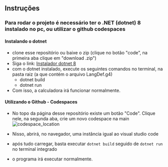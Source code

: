 ## Instruções

### Para rodar o projeto é necessário ter o .NET (dotnet) 8 instalado no pc, ou utilizar o github codespaces

#### Instalando o dotnet
- clone esse repositório ou baixe o zip (clique no botão "code", na primeira aba clique em "download .zip")
- Siga o link: [Instalador dotnet 8](https://dotnet.microsoft.com/en-us/download/dotnet/8.0)
- com o dotnet instalado, execute os seguintes comandos no terminal, na pasta raiz (a que contém o arquivo LangDef.g4)
  - dotnet build
  - dotnet run
- Com isso, a calculadora irá funcionar normalmente.

#### Utilizando o Github - Codespaces
- No topo da página desse repositório existe um botão "Code". Clique nele, na segunda aba, crie um novo codespace na main
![codespace_location](https://github.com/user-attachments/assets/bb23311f-fdf8-42b7-8828-386f4525640b)

- Nisso, abrirá, no navegador, uma instância igual ao visual studio code
- após tudo carregar, basta executar `dotnet build` seguido de `dotnet run` no terminal integrado
- o programa irá executar normalmente.
